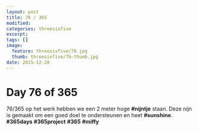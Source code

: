 ```yaml
---
layout: post
title: 76 / 365
modified:
categories: threesixfive
excerpt:
tags: []
image:
  feature: threesixfive/76.jpg
  thumb: threesixfive/76-thumb.jpg
date: 2015-12-28
---
```


# Day 76 of 365

76/365 op het werk hebben we een 2 meter hoge **\#nijntje** staan. Deze nijn is gemaakt om een goed doel te ondersteunen en heet **\#sunshine**. **\#365days** **\#365project** **\#365** **\#miffy**
